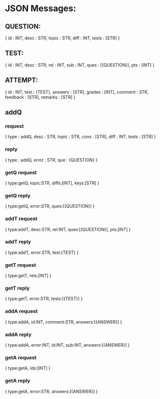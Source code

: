 # JSON Messages:

## QUESTION:
{ 
    id    : INT,
    desc  : STR,
    topic : STR,
    diff  : INT,
    tests : [STR]
}


## TEST:
{ 
    id   : INT,
    desc : STR,
    rel  : INT,
    sub  : INT,
    ques : [{QUESTION}],
    pts  : [INT]
}


## ATTEMPT:
{ 
    id       : INT,
    test     : {TEST},
    answers  : [STR],
    grades   : [INT],
    comment  : STR,
    feedback : [STR],
    remarks  : [STR]
}


## addQ
### request
{
    type  : addQ,
    desc  : STR,
    topic : STR,
    cons  : [STR],
    diff  : INT,
    tests : [STR]
}

### reply
{
    type  : addQ,
    error : STR,
    que   : {QUESTION}
}


### getQ request
{
    type:getQ,
    topic:STR,
    diffs:[INT],
    keys:[STR]
}
### getQ reply
{
    type:getQ,
    error:STR,
    ques:[{QUESTION}]
}



### addT request
{
    type:addT,
    desc:STR,
    rel:INT,
    ques:[{QUESTION}],
    pts:[INT]
}
### addT reply
{
    type:addT,
    error:STR,
    test:{TEST}
}


### getT request
{
    type:getT,
    rels:[INT]
}
### getT reply
{
    type:getT,
    error:STR,
    tests:[{TEST}]
}


### addA request
{
    type:addA,
    id:INT,
    comment:STR,
    answers:[{ANSWER}]
}
### addA reply
{
    type:addA,
    error:INT,
    id:INT,
    sub:INT,
    answers:[{ANSWER}]
}


### getA request
{
    type:getA,
    ids:[INT]
}
### getA reply
{
    type:getA,
    error:STR,
    answers:[{ANSWER}]
}
